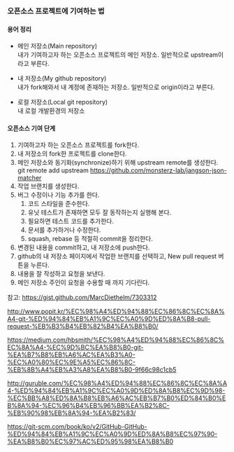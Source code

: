 ### 오픈소스 프로젝트에 기여하는 법

#### 용어 정리
* 메인 저장소(Main repository)   
내가 기여하고자 하는 오픈소스 프로젝트의 메인 저장소. 일반적으로 upstream이라고 부른다.

* 내 저장소(My github repository)  
내가 fork해와서 내 계정에 존재하는 저장소. 일반적으로 origin이라고 부른다.

* 로컬 저장소(Local git repository)  
내 로컬 개발환경의 저장소

#### 오픈소스 기여 단계
1. 기여하고자 하는 오픈소스 프로젝트를 fork한다.
1. 내 저장소의 fork한 프로젝트를 clone한다.
1. 메인 저장소와 동기화(synchronize)하기 위해 upstream remote를 생성한다.  
    git remote add upstream https://github.com/monsterz-lab/jangson-json-matcher
1. 작업 브랜치를 생성한다.
1. 버그 수정이나 기능 추가를 한다.
    1. 코드 스타일을 준수한다.
    1. 유닛 테스트가 존재하면 모두 잘 동작하는지 실행해 본다.
    1. 필요하면 테스트 코드를 추가한다.
    1. 문서를 추가하거나 수정한다.
    1. squash, rebase 등 적절히 commit을 정리한다.
1. 변경된 내용을 commit하고, 내 저장소에 push한다.
1. github의 내 저장소 페이지에서 작업한 브랜치를 선택하고, New pull request 버튼을 누른다.
1. 내용을 잘 작성하고 요청을 보낸다.
1. 메인 저장소 주인이 요청을 수용할 때 까지 기다린다.


참고:
https://gist.github.com/MarcDiethelm/7303312

http://www.popit.kr/%EC%98%A4%ED%94%88%EC%86%8C%EC%8A%A4-git-%ED%94%84%EB%A1%9C%EC%A0%9D%ED%8A%B8-pull-request-%EB%B3%B4%EB%82%B4%EA%B8%B0/

https://medium.com/hbsmith/%EC%98%A4%ED%94%88%EC%86%8C%EC%8A%A4-%EC%9D%BC%EA%B8%B0-git-%EA%B7%B8%EB%A6%AC%EA%B3%A0-%EC%A0%80%EC%9E%A5%EC%86%8C-%EB%8B%A4%EB%A3%A8%EA%B8%B0-9f66c98c1cb5

http://guruble.com/%EC%98%A4%ED%94%88%EC%86%8C%EC%8A%A4-%ED%94%84%EB%A1%9C%EC%A0%9D%ED%8A%B8%EC%9D%98-%EC%BB%A8%ED%8A%B8%EB%A6%AC%EB%B7%B0%ED%84%B0%EB%8A%94-%EC%96%B4%EB%96%BB%EA%B2%8C-%EB%90%98%EB%8A%94-%EA%B2%83/

https://git-scm.com/book/ko/v2/GitHub-GitHub-%ED%94%84%EB%A1%9C%EC%A0%9D%ED%8A%B8%EC%97%90-%EA%B8%B0%EC%97%AC%ED%95%98%EA%B8%B0
